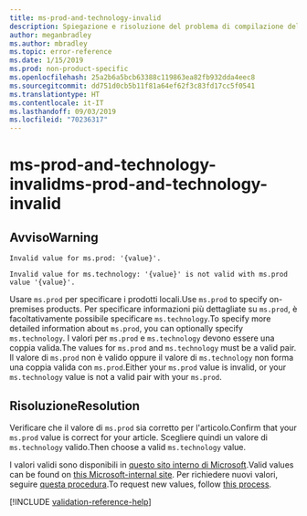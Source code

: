 ```yaml
---
title: ms-prod-and-technology-invalid
description: Spiegazione e risoluzione del problema di compilazione della documentazione ms-prod-and-technology-invalid
author: meganbradley
ms.author: mbradley
ms.topic: error-reference
ms.date: 1/15/2019
ms.prod: non-product-specific
ms.openlocfilehash: 25a2b6a5bcb63388c119863ea82fb932dda4eec8
ms.sourcegitcommit: dd751d0cb5b11f81a64ef62f3c83fd17cc5f0541
ms.translationtype: HT
ms.contentlocale: it-IT
ms.lasthandoff: 09/03/2019
ms.locfileid: "70236317"
---
```

# <a name="ms-prod-and-technology-invalid"></a><span data-ttu-id="1ab24-103">ms-prod-and-technology-invalid</span><span class="sxs-lookup"><span data-stu-id="1ab24-103">ms-prod-and-technology-invalid</span></span>

## <a name="warning"></a><span data-ttu-id="1ab24-104">Avviso</span><span class="sxs-lookup"><span data-stu-id="1ab24-104">Warning</span></span>

`Invalid value for ms.prod: '{value}'.`

`Invalid value for ms.technology: '{value}' is not valid with ms.prod value '{value}'.`

<span data-ttu-id="1ab24-105">Usare `ms.prod` per specificare i prodotti locali.</span><span class="sxs-lookup"><span data-stu-id="1ab24-105">Use `ms.prod` to specify on-premises products.</span></span> <span data-ttu-id="1ab24-106">Per specificare informazioni più dettagliate su `ms.prod`, è facoltativamente possibile specificare `ms.technology`.</span><span class="sxs-lookup"><span data-stu-id="1ab24-106">To specify more detailed information about `ms.prod`, you can optionally specify `ms.technology`.</span></span> <span data-ttu-id="1ab24-107">I valori per `ms.prod` e `ms.technology` devono essere una coppia valida.</span><span class="sxs-lookup"><span data-stu-id="1ab24-107">The values for `ms.prod` and `ms.technology` must be a valid pair.</span></span> <span data-ttu-id="1ab24-108">Il valore di `ms.prod` non è valido oppure il valore di `ms.technology` non forma una coppia valida con `ms.prod`.</span><span class="sxs-lookup"><span data-stu-id="1ab24-108">Either your `ms.prod` value is invalid, or your `ms.technology` value is not a valid pair with your `ms.prod`.</span></span>

## <a name="resolution"></a><span data-ttu-id="1ab24-109">Risoluzione</span><span class="sxs-lookup"><span data-stu-id="1ab24-109">Resolution</span></span>

<span data-ttu-id="1ab24-110">Verificare che il valore di `ms.prod` sia corretto per l'articolo.</span><span class="sxs-lookup"><span data-stu-id="1ab24-110">Confirm that your `ms.prod` value is correct for your article.</span></span> <span data-ttu-id="1ab24-111">Scegliere quindi un valore di `ms.technology` valido.</span><span class="sxs-lookup"><span data-stu-id="1ab24-111">Then choose a valid `ms.technology` value.</span></span>

<span data-ttu-id="1ab24-112">I valori validi sono disponibili in [questo sito interno di Microsoft](https://docsmetadatatool.azurewebsites.net/allowlists).</span><span class="sxs-lookup"><span data-stu-id="1ab24-112">Valid values can be found on [this Microsoft-internal site](https://docsmetadatatool.azurewebsites.net/allowlists).</span></span> <span data-ttu-id="1ab24-113">Per richiedere nuovi valori, seguire [questa procedura](https://review.docs.microsoft.com/help/contribute/metadata-changes?branch=master).</span><span class="sxs-lookup"><span data-stu-id="1ab24-113">To request new values, follow [this process](https://review.docs.microsoft.com/help/contribute/metadata-changes?branch=master).</span></span>

<!--make sure to add this file to your includes folder and verify the path-->
[!INCLUDE [validation-reference-help](includes/validation-reference-help.md)]
